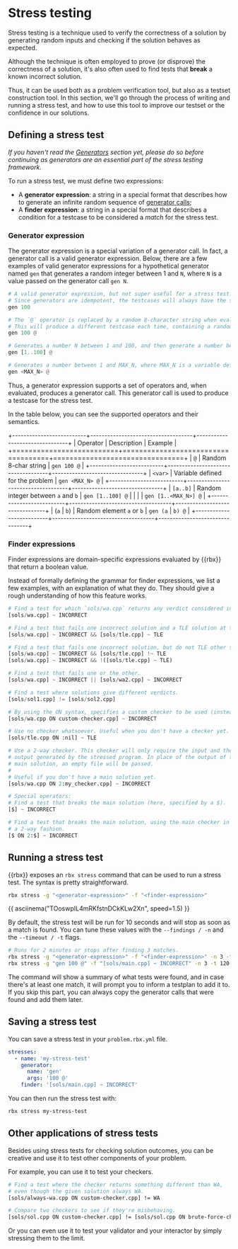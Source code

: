 # Stress testing

Stress testing is a technique used to verify the correctness of a solution by generating random inputs
and checking if the solution behaves as expected.

Although the technique is often employed to prove (or disprove) the correctness of a solution, it's
also often used to find tests that **break** a known incorrect solution.

Thus, it can be used both as a problem verification tool, but also as a testset construction tool. In this section, we'll go through the process of writing and running a stress test, and how to use this tool to
improve our testset or the confidence in our solutions.

## Defining a stress test

*If you haven't read the [Generators](testset/generators.md) section yet, please do so before continuing as
generators are an essential part of the stress testing framework.*

To run a stress test, we must define two expressions:

- A **generator expression**: a string in a special format that describes how to generate an
  infinite random sequence of [generator calls](testset/generators.md#generator-calls);
- A **finder expression**: a string in a special format that describes a condition for a testcase
  to be considered a *match* for the stress test.

### Generator expression

The generator expression is a special variation of a generator call. In fact, a generator call
is a valid generator expression. Below, there are a few examples of valid generator expressions
for a hypothetical generator named `gen` that generates a random integer between 1 and `N`, where `N`
is a value passed on the generator call `gen N`.

```py
# A valid generator expression, but not super useful for a stress test.
# Since generators are idempotent, the testcases will always have the same number.
gen 100

# The `@` operator is replaced by a random 8-character string when evaluated.
# This will produce a different testcase each time, containing a random integer between 1 and 100.
gen 100 @

# Generates a number N between 1 and 100, and then generate a number between 1 and N.
gen [1..100] @

# Generates a number between 1 and MAX_N, where MAX_N is a variable defined for the problem.
gen <MAX_N> @
```

Thus, a generator expression supports a set of operators and, when evaluated, produces a generator call.
This generator call is used to produce a testcase for the stress test.

In the table below, you can see the supported operators and their semantics.

+--------------------------+------------------------------------+--------------------------------+
|         Operator         |            Description             |            Example             |
+==========================+====================================+================================+
| `@`                      | Random 8-char string               | `gen 100 @`                    |
+--------------------------+------------------------------------+--------------------------------+
| `<var>`                  | Variable defined for the problem   | `gen <MAX_N> @`                |
+--------------------------+------------------------------------+--------------------------------+
| `[a..b]`                 | Random integer between `a` and `b` | `gen [1..100] @`               |
|                          |                                    | `gen [1..<MAX_N>] @`           |
+--------------------------+------------------------------------+--------------------------------+
| (`a` &VerticalLine; `b`) | Random element `a` or `b`          | `gen (a` &VerticalLine; `b) @` |
+--------------------------+------------------------------------+--------------------------------+

### Finder expressions

Finder expressions are domain-specific expressions evaluated by {{rbx}} that return a boolean value.

Instead of formally defining the grammar for finder expressions, we list a few examples, with an explanation of what they do. They should give a rough understanding
of how this feature works.

```py
# Find a test for which `sols/wa.cpp` returns any verdict considered incorrect.
[sols/wa.cpp] ~ INCORRECT

# Find a test that fails one incorrect solution and a TLE solution at the same time.
[sols/wa.cpp] ~ INCORRECT && [sols/tle.cpp] ~ TLE

# Find a test that fails one incorrect solution, but do not TLE other solution at the same time.
[sols/wa.cpp] ~ INCORRECT && [sols/tle.cpp] !~ TLE
[sols/wa.cpp] ~ INCORRECT && !([sols/tle.cpp] ~ TLE)

# Find a test that fails one or the other.
[sols/wa.cpp] ~ INCORRECT || [sols/wa2.cpp] ~ INCORRECT

# Find a test where solutions give different verdicts.
[sols/sol1.cpp] != [sols/sol2.cpp]

# By using the ON syntax, specifies a custom checker to be used (instead of the main one).
[sols/wa.cpp ON custom-checker.cpp] ~ INCORRECT

# Use no checker whatsoever. Useful when you don't have a checker yet.
[sols/tle.cpp ON :nil] ~ TLE

# Use a 2-way checker. This checker will only require the input and the
# output generated by the stressed program. In place of the output of the
# main solution, an empty file will be passed.
#
# Useful if you don't have a main solution yet.
[sols/wa.cpp ON 2:my_checker.cpp] ~ INCORRECT

# Special operators:
# Find a test that breaks the main solution (here, specified by a $).
[$] ~ INCORRECT

# Find a test that breaks the main solution, using the main checker in
# a 2-way fashion.
[$ ON 2:$] ~ INCORRECT
```

## Running a stress test

{{rbx}} exposes an `rbx stress` command that can be used to run a stress test. The syntax is pretty straightforward.

```sh
rbx stress -g "<generator-expression>" -f "<finder-expression>"
```

{{ asciinema("TOoswpIL4mRKfstnDCkKLw2Xn", speed=1.5) }}

By default, the stress test will be run for 10 seconds and will stop as soon as a match is found. You can tune these values
with the `--findings / -n` and the `--timeout / -t` flags.

```sh
# Runs for 2 minutes or stops after finding 3 matches.
rbx stress -g "<generator-expression>" -f "<finder-expression>" -n 3 -t 120
rbx stress -g "gen 100 @" -f "[sols/main.cpp] ~ INCORRECT" -n 3 -t 120
```

The command will show a summary of what tests were found, and in case there's at least one match, it will
prompt you to inform a testplan to add it to. If you skip this part, you can always copy the generator calls
that were found and add them later.

## Saving a stress test

You can save a stress test in your `problem.rbx.yml` file.

```yaml
stresses:
  - name: 'my-stress-test'
    generator:
      name: 'gen'
      args: '100 @'
    finder: '[sols/main.cpp] ~ INCORRECT'
```

You can then run the stress test with:

```sh
rbx stress my-stress-test
```

## Other applications of stress tests

Besides using stress tests for checking solution outcomes, you can be creative and use it to test other components of your problem.

For example, you can use it to test your checkers.

```sh
# Find a test where the checker returns something different than WA,
# even though the given solution always WA.
[sols/always-wa.cpp ON custom-checker.cpp] != WA

# Compare two checkers to see if they're misbehaving.
[sols/sol.cpp ON custom-checker.cpp] != [sols/sol.cpp ON brute-force-checker.cpp]
```

Or you can even use it to test your validator and your interactor by simply stressing them to the limit.




